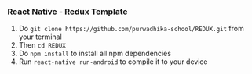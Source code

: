 ### React Native - Redux Template

1. Do `git clone https://github.com/purwadhika-school/REDUX.git` from your terminal
2. Then `cd REDUX`
3. Do `npm install` to install all npm dependencies
4. Run `react-native run-android` to compile it to your device
